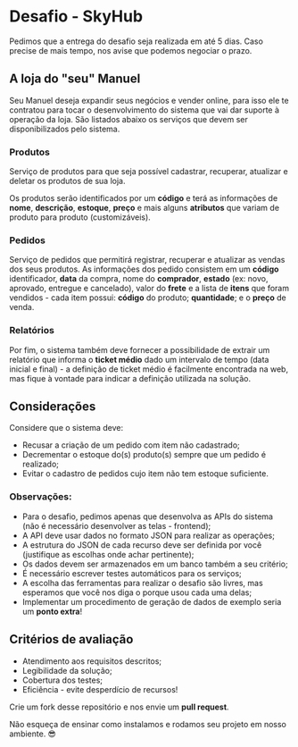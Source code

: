 # Desafio - SkyHub

Pedimos que a entrega do desafio seja realizada em até 5 dias. Caso precise de mais tempo, nos avise que podemos negociar o prazo.


## A loja do "seu" Manuel
Seu Manuel deseja expandir seus negócios e vender online, para isso ele te contratou para tocar o desenvolvimento do sistema que vai dar suporte à operação da loja. São listados abaixo os serviços que devem ser disponibilizados pelo sistema.

### Produtos
Serviço de produtos para que seja possível cadastrar, recuperar, atualizar e deletar os produtos de sua loja.

Os produtos serão identificados por um **código** e terá as informações de **nome**, **descrição**, **estoque**, **preço** e mais alguns **atributos** que variam de produto para produto (customizáveis).

### Pedidos
Serviço de pedidos que permitirá registrar, recuperar e atualizar as vendas dos seus produtos. As informações dos pedido consistem em um **código** identificador, **data** da compra, nome do **comprador**, **estado** (ex: novo, aprovado, entregue e cancelado), valor do **frete** e a lista de **itens** que foram vendidos - cada item possui: **código** do produto; **quantidade**; e o **preço** de venda.

### Relatórios
Por fim, o sistema também deve fornecer a possibilidade de extrair um relatório que informa o **ticket médio** dado um intervalo de tempo (data inicial e final) - a definição de ticket médio é facilmente encontrada na web, mas fique à vontade para indicar a definição utilizada na solução.

## Considerações
Considere que o sistema deve:

- Recusar a criação de um pedido com item não cadastrado;
- Decrementar o estoque do(s) produto(s) sempre que um pedido é realizado;
- Evitar o cadastro de pedidos cujo item não tem estoque suficiente.

### Observações:
- Para o desafio, pedimos apenas que desenvolva as APIs do sistema (não é necessário desenvolver as telas - frontend);
- A API deve usar dados no formato JSON para realizar as operações;
- A estrutura do JSON de cada recurso deve ser definida por você (justifique as escolhas onde achar pertinente);
- Os dados devem ser armazenados em um banco também a seu critério;
- É necessário escrever testes automáticos para os serviços;
- A escolha das ferramentas para realizar o desafio são livres, mas esperamos que você nos diga o porque usou cada uma delas;
- Implementar um procedimento de geração de dados de exemplo seria um **ponto extra**!

## Critérios de avaliação
- Atendimento aos requisitos descritos;
- Legibilidade da solução;
- Cobertura dos testes;
- Eficiência - evite desperdício de recursos!

Crie um fork desse repositório e nos envie um **pull request**.

Não esqueça de ensinar como instalamos e rodamos seu projeto em nosso ambiente. :sunglasses:
